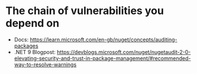 # The chain of vulnerabilities you depend on

- Docs: https://learn.microsoft.com/en-gb/nuget/concepts/auditing-packages
- .NET 9 Blogpost: https://devblogs.microsoft.com/nuget/nugetaudit-2-0-elevating-security-and-trust-in-package-management/#recommended-way-to-resolve-warnings